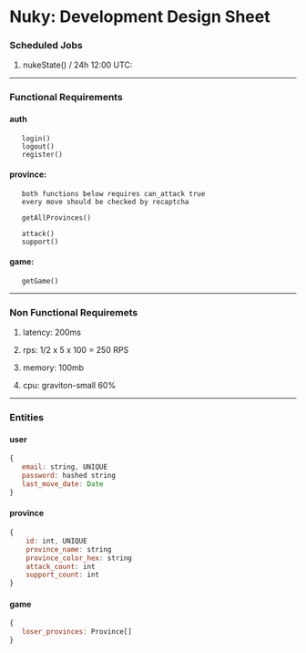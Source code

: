 # Nuky: Development Design Sheet

### Scheduled Jobs

1. nukeState() / 24h 12:00 UTC:

---

### Functional Requirements

#### auth

```
   login()
   logout()
   register()
```

#### province:

```
   both functions below requires can_attack true
   every move should be checked by recaptcha

   getAllProvinces()

   attack()
   support()
```

#### game:

```
   getGame()
```

---

### Non Functional Requiremets

1. latency: 200ms

2. rps: 1/2 x 5 x 100 = 250 RPS

3. memory: 100mb

4. cpu: graviton-small 60%

---

### Entities

#### user

```js
{
   email: string, UNIQUE
   password: hashed string
   last_move_date: Date
}
```

#### province

```js
{
    id: int, UNIQUE
    province_name: string
    province_color_hex: string
    attack_count: int
    support_count: int
}
```

#### game

```js
{
   loser_provinces: Province[]
}
```
